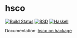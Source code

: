 hsco
=======

[![Build Status](https://travis-ci.org/vincenthz/hs-hsco.png?branch=master)](https://travis-ci.org/vincenthz/hs-hsco)
[![BSD](http://b.repl.ca/v1/license-BSD-blue.png)](http://en.wikipedia.org/wiki/BSD_licenses)
[![Haskell](http://b.repl.ca/v1/language-haskell-lightgrey.png)](http://haskell.org)


Documentation: [hsco on hackage](http://hackage.haskell.org/package/hsco)
